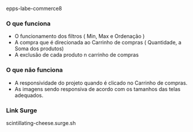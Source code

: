 epps-labe-commerce8

### O que funciona
- O funcionamento dos filtros ( Min, Max e Ordenação )
- A compra que é direcionada ao Carrinho de compras ( Quantidade, a Soma dos produtos)
- A exclusão de cada produto n carrinho de compras

### O que não funciona
- A responsividade do projeto quando é clicado no Carrinho de compras.
- As imagens sendo responsiva de acordo com os tamanhos das telas adequados.

### Link Surge 
scintillating-cheese.surge.sh

